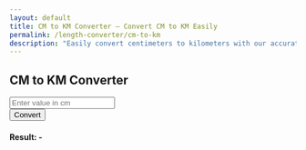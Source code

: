 ```yaml
---
layout: default
title: CM to KM Converter – Convert CM to KM Easily
permalink: /length-converter/cm-to-km
description: "Easily convert centimeters to kilometers with our accurate and quick online tool. Great for large-scale calculations and mapping."
---
```


<div class="container p-4">
    <div class="card shadow-lg p-4 col-12 col-sm-8 col-md-6">
        <h2 class="text-center mb-4">CM to KM Converter</h2>
        <div class="mb-3">
            <input type="number" id="inputValue" class="form-control shadow" placeholder="Enter value in cm">
        </div>
        <button class="btn btn-primary btn-shadow w-100" onclick="convert()">Convert</button>
        <div class="mt-3">
            <h4>Result: <span id="result">-</span></h4>
        </div>
    </div>
</div>

<script>
    function convert() {
        let inputValue = document.getElementById("inputValue").value;
        let resultElement = document.getElementById("result");

        if (inputValue === "" || isNaN(inputValue)) {
            resultElement.innerText = "Please enter a valid number";
            return;
        }

        let result = inputValue / 100000; // Convert cm to km
        resultElement.innerText = result.toFixed(5) + " km";
    }
</script>